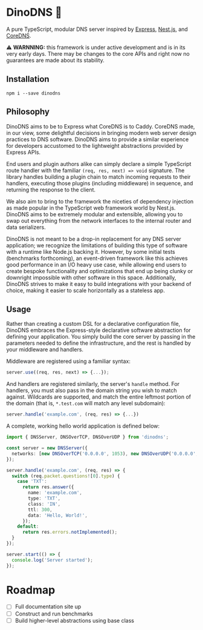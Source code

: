 # DinoDNS 🦕

A pure TypeScript, modular DNS server inspired by [Express](https://expressjs.com/), [Nest.js](https://nestjs.com/), and [CoreDNS](https://coredns.io).

⚠️ **WARNNING:** this framework is under active development and is in its very early days. There may be changes to the core APIs and right now no guarantees are made about its stability.

## Installation

`npm i --save dinodns`

## Philosophy

DinoDNS aims to be to Express what CoreDNS is to Caddy. CoreDNS made, in our view, some delightful decisions in bringing modern web server design practices to DNS software. DinoDNS aims to provide a similar experience for developers accustomed to the lightweight abstractions provided by Express APIs.

End users and plugin authors alike can simply declare a simple TypeScript route handler with the familiar `(req, res, next) => void` signature. The library handles building a plugin chain to match incoming requests to their handlers, executing those plugins (including middleware) in sequence, and returning the response to the client.

We also aim to bring to the framework the niceties of dependency injection as made popular in the TypeScript web framework world by Nest.js. DinoDNS aims to be extremely modular and extensible, allowing you to swap out everything from the network interfaces to the internal router and data serializers.

DinoDNS is not meant to be a drop-in replacement for any DNS server application; we recognize the limitations of building this type of software with a runtime like Node.js backing it. However, by some initial tests (benchmarks forthcoming), an event-driven framework like this achieves good performance in an I/O heavy use case, while allowing end users to create bespoke functionality and optimizations that end up being clunky or downright impossible with other software in this space. Additionally, DinoDNS strives to make it easy to build integrations with your backend of choice, making it easier to scale horizontally as a stateless app.

## Usage

Rather than creating a custom DSL for a declarative configuration file, DinoDNS embraces the Express-style declarative software abstraction for defining your application. You simply build the core server by passing in the parameters needed to define the infrastructure, and the rest is handled by your middleware and handlers.

Middleware are registered using a familiar syntax:

```typescript
server.use((req, res, next) => {...});
```

And handlers are registered similarly, the server's `handle` method. For handlers, you must also pass in the domain string you wish to match against. Wildcards are supported, and match the entire leftmost portion of the domain (that is, `*.test.com` will match any level subdomain):

```typescript
server.handle('example.com', (req, res) => {...})
```

A complete, working hello world application is defined below:

```typescript
import { DNSServer, DNSOverTCP, DNSOverUDP } from 'dinodns';

const server = new DNSServer({
  networks: [new DNSOverTCP('0.0.0.0', 1053), new DNSOverUDP('0.0.0.0', 1053)],
});

server.handle('example.com', (req, res) => {
  switch (req.packet.questions![0].type) {
    case 'TXT':
      return res.answer({
        name: 'example.com',
        type: 'TXT',
        class: 'IN',
        ttl: 300,
        data: 'Hello, World!',
      });
    default:
      return res.errors.notImplemented();
  }
});

server.start(() => {
  console.log('Server started');
});
```

# Roadmap

- [ ] Full documentation site up
- [ ] Construct and run benchmarks
- [ ] Build higher-level abstractions using base class
